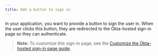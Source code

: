 ```yaml
---
title: Add a button to sign in
---
```

In your application, you want to provide a button to sign the user in. When the user clicks this button, they are redirected to the Okta-hosted sign-in page so they can authenticate.

> **Note:** To customize this sign-in page, see the [Customize the Okta-hosted sign-in page guide](/docs/guides/custom-hosted-signin/).

<StackSelector snippet="login-redirect"/>

<NextSectionLink/>
